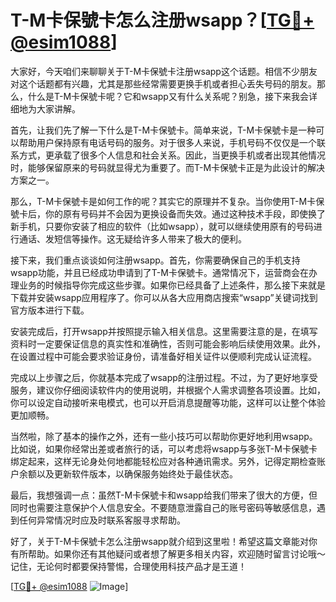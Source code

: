 # T-M卡保號卡怎么注册wsapp？[[TG💪+ @esim1088](https://t.me/s/esim1088)]

大家好，今天咱们来聊聊关于T-M卡保號卡注册wsapp这个话题。相信不少朋友对这个话题都有兴趣，尤其是那些经常需要更换手机或者担心丢失号码的朋友。那么，什么是T-M卡保號卡呢？它和wsapp又有什么关系呢？别急，接下来我会详细地为大家讲解。

首先，让我们先了解一下什么是T-M卡保號卡。简单来说，T-M卡保號卡是一种可以帮助用户保持原有电话号码的服务。对于很多人来说，手机号码不仅仅是一个联系方式，更承载了很多个人信息和社会关系。因此，当更换手机或者出现其他情况时，能够保留原来的号码就显得尤为重要了。而T-M卡保號卡正是为此设计的解决方案之一。

那么，T-M卡保號卡是如何工作的呢？其实它的原理并不复杂。当你使用T-M卡保號卡后，你的原有号码并不会因为更换设备而失效。通过这种技术手段，即使换了新手机，只要你安装了相应的软件（比如wsapp），就可以继续使用原有的号码进行通话、发短信等操作。这无疑给许多人带来了极大的便利。

接下来，我们重点谈谈如何注册wsapp。首先，你需要确保自己的手机支持wsapp功能，并且已经成功申请到了T-M卡保號卡。通常情况下，运营商会在办理业务的时候指导你完成这些步骤。如果你已经具备了上述条件，那么接下来就是下载并安装wsapp应用程序了。你可以从各大应用商店搜索“wsapp”关键词找到官方版本进行下载。

安装完成后，打开wsapp并按照提示输入相关信息。这里需要注意的是，在填写资料时一定要保证信息的真实性和准确性，否则可能会影响后续使用效果。此外，在设置过程中可能会要求验证身份，请准备好相关证件以便顺利完成认证流程。

完成以上步骤之后，你就基本完成了wsapp的注册过程。不过，为了更好地享受服务，建议你仔细阅读软件内的使用说明，并根据个人需求调整各项设置。比如，你可以设定自动接听来电模式，也可以开启消息提醒等功能，这样可以让整个体验更加顺畅。

当然啦，除了基本的操作之外，还有一些小技巧可以帮助你更好地利用wsapp。比如说，如果你经常出差或者旅行的话，可以考虑将wsapp与多张T-M卡保號卡绑定起来，这样无论身处何地都能轻松应对各种通讯需求。另外，记得定期检查账户余额以及更新软件版本，以确保服务始终处于最佳状态。

最后，我想强调一点：虽然T-M卡保號卡和wsapp给我们带来了很大的方便，但同时也需要注意保护个人信息安全。不要随意泄露自己的账号密码等敏感信息，遇到任何异常情况时应及时联系客服寻求帮助。

好了，关于T-M卡保號卡怎么注册wsapp就介绍到这里啦！希望这篇文章能对你有所帮助。如果你还有其他疑问或者想了解更多相关内容，欢迎随时留言讨论哦～记住，无论何时都要保持警惕，合理使用科技产品才是王道！

[[TG💪+ @esim1088](https://t.me/s/esim1088) ![Image](https://i.postimg.cc/4NQfJmqS/Snipaste-2025-05-13-00-14-12.png)]